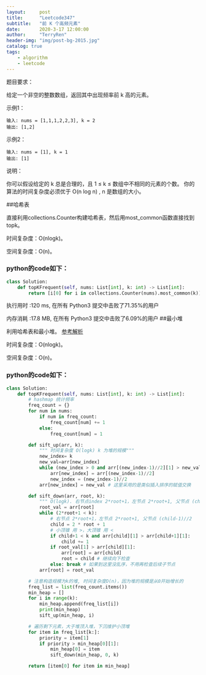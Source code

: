 ```yaml
---
layout:     post
title:      "Leetcode347"
subtitle:   "前 K 个高频元素"
date:       2020-3-17 12:00:00
author:     "TerryRen"
header-img: "img/post-bg-2015.jpg"
catalog: true
tags:
    - algorithm
    - leetcode
---
```

题目要求：

给定一个非空的整数数组，返回其中出现频率前 k 高的元素。



示例1：
```
输入: nums = [1,1,1,2,2,3], k = 2
输出: [1,2]
```
示例2：
```
输入: nums = [1], k = 1
输出: [1]
```
说明：

你可以假设给定的 k 总是合理的，且 1 ≤ k ≤ 数组中不相同的元素的个数。
你的算法的时间复杂度必须优于 O(n log n) , n 是数组的大小。


##哈希表

直接利用collections.Counter构建哈希表，然后用most_common函数直接找到topk。

时间复杂度：O(nlogk)。


空间复杂度：O(n)。


### python的code如下：


```python
class Solution:
    def topKFrequent(self, nums: List[int], k: int) -> List[int]:
        return [i[0] for i in collections.Counter(nums).most_common(k)]
```
执行用时 :120 ms, 在所有 Python3 提交中击败了71.35%的用户

内存消耗 :17.8 MB, 在所有 Python3 提交中击败了6.09%的用户
##最小堆

利用哈希表和最小堆。
[参考解析](https://leetcode-cn.com/problems/top-k-frequent-elements/solution/python-dui-pai-xu-by-xxinjiee/)

时间复杂度：O(nlogk)。


空间复杂度：O(n)。


### python的code如下：


```python
class Solution:
    def topKFrequent(self, nums: List[int], k: int) -> List[int]:
        # hashmap 统计频率
        freq_count = {}
        for num in nums:
            if num in freq_count:
                freq_count[num] += 1
            else:
                freq_count[num] = 1

        def sift_up(arr, k):
            """ 时间复杂度 O(logk) k 为堆的规模"""
            new_index= k
            new_val=arr[new_index]
            while (new_index > 0 and arr[(new_index-1)//2][1] > new_val[1]):
                arr[new_index] = arr[(new_index-1)//2]
                new_index = (new_index-1)//2
            arr[new_index] = new_val # 这里采用的是类似插入排序的赋值交换

        def sift_down(arr, root, k):
            """ O(logk). 右节点index 2*root+1，左节点 2*root+1, 父节点 (child-1)//2"""
            root_val = arr[root]
            while (2*root+1 < k):
                # 右节点 2*root+1，左节点 2*root+1, 父节点 (child-1)//2
                child = 2 * root + 1
                # 小顶锥 用 >，大顶锥 用 <
                if child+1 < k and arr[child][1] > arr[child+1][1]:
                    child += 1
                if root_val[1] > arr[child][1]:
                    arr[root] = arr[child]
                    root = child # 继续向下检查
                else: break # 如果到这里没乱序，不用再检查后续子节点
            arr[root] = root_val

        # 注意构造规模为k的堆, 时间复杂度O(n)，因为堆的规模是从0开始增长的
        freq_list = list(freq_count.items())
        min_heap = []
        for i in range(k):
            min_heap.append(freq_list[i])
            print(min_heap)
            sift_up(min_heap, i)

        # 遍历剩下元素，大于堆顶入堆，下沉维护小顶堆
        for item in freq_list[k:]:
            priority = item[1]
            if priority > min_heap[0][1]:
                min_heap[0] = item
                sift_down(min_heap, 0, k)

        return [item[0] for item in min_heap]
```

